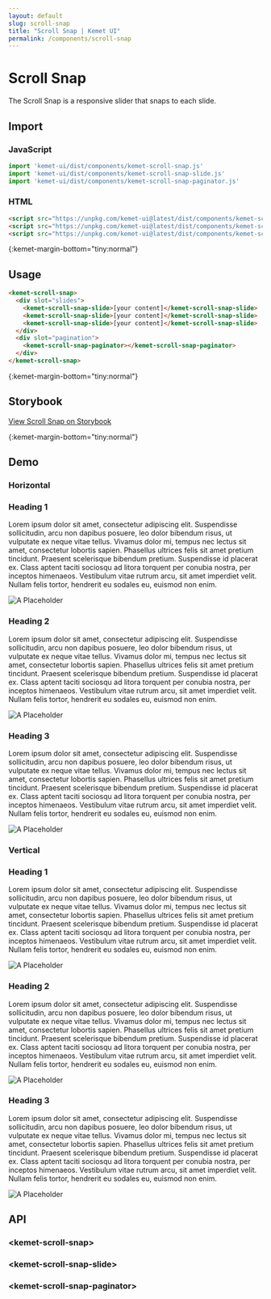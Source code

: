 ```yaml
---
layout: default
slug: scroll-snap
title: "Scroll Snap | Kemet UI"
permalink: /components/scroll-snap
---
```


# Scroll Snap

The Scroll Snap is a responsive slider that snaps to each slide.

## Import 

### JavaScript
```javascript
import 'kemet-ui/dist/components/kemet-scroll-snap.js'
import 'kemet-ui/dist/components/kemet-scroll-snap-slide.js'
import 'kemet-ui/dist/components/kemet-scroll-snap-paginator.js'
```
### HTML
```html
<script src="https://unpkg.com/kemet-ui@latest/dist/components/kemet-scroll-snap.js" type="module"></script>
<script src="https://unpkg.com/kemet-ui@latest/dist/components/kemet-scroll-snap-slide.js" type="module"></script>
<script src="https://unpkg.com/kemet-ui@latest/dist/components/kemet-scroll-snap-paginator.js" type="module"></script>


```


{:kemet-margin-bottom="tiny:normal"}
## Usage

```html
<kemet-scroll-snap>
  <div slot="slides">
    <kemet-scroll-snap-slide>[your content]</kemet-scroll-snap-slide>
    <kemet-scroll-snap-slide>[your content]</kemet-scroll-snap-slide>
    <kemet-scroll-snap-slide>[your content]</kemet-scroll-snap-slide>
  </div>
  <div slot="pagination">
    <kemet-scroll-snap-paginator></kemet-scroll-snap-paginator>
  </div>
</kemet-scroll-snap>
```

{:kemet-margin-bottom="tiny:normal"}
## Storybook

[View Scroll Snap on Storybook](https://storybook.kemet.dev/?path=/docs/components-kemet-scroll-snap--scroll-snap)


{:kemet-margin-bottom="tiny:normal"}
## Demo

### Horizontal
<docs-showcase>
<kemet-scroll-snap>
  <div slot="slides">
    <kemet-scroll-snap-slide>
      <h3>Heading 1</h3>
      <p>Lorem ipsum dolor sit amet, consectetur adipiscing elit. Suspendisse sollicitudin, arcu non dapibus posuere, leo dolor bibendum risus, ut vulputate ex neque vitae tellus. Vivamus dolor mi, tempus nec lectus sit amet, consectetur lobortis sapien. Phasellus ultrices felis sit amet pretium tincidunt. Praesent scelerisque bibendum pretium. Suspendisse id placerat ex. Class aptent taciti sociosqu ad litora torquent per conubia nostra, per inceptos himenaeos. Vestibulum vitae rutrum arcu, sit amet imperdiet velit. Nullam felis tortor, hendrerit eu sodales eu, euismod non enim.</p>
      <img src="https://via.placeholder.com/1920x1080" alt="A Placeholder" style="max-width:100%">
    </kemet-scroll-snap-slide>
    <kemet-scroll-snap-slide>
      <h3>Heading 2</h3>
      <p>Lorem ipsum dolor sit amet, consectetur adipiscing elit. Suspendisse sollicitudin, arcu non dapibus posuere, leo dolor bibendum risus, ut vulputate ex neque vitae tellus. Vivamus dolor mi, tempus nec lectus sit amet, consectetur lobortis sapien. Phasellus ultrices felis sit amet pretium tincidunt. Praesent scelerisque bibendum pretium. Suspendisse id placerat ex. Class aptent taciti sociosqu ad litora torquent per conubia nostra, per inceptos himenaeos. Vestibulum vitae rutrum arcu, sit amet imperdiet velit. Nullam felis tortor, hendrerit eu sodales eu, euismod non enim.</p>
      <img src="https://via.placeholder.com/1920x1080" alt="A Placeholder" style="max-width:100%">
    </kemet-scroll-snap-slide>
    <kemet-scroll-snap-slide>
      <h3>Heading 3</h3>
      <p>Lorem ipsum dolor sit amet, consectetur adipiscing elit. Suspendisse sollicitudin, arcu non dapibus posuere, leo dolor bibendum risus, ut vulputate ex neque vitae tellus. Vivamus dolor mi, tempus nec lectus sit amet, consectetur lobortis sapien. Phasellus ultrices felis sit amet pretium tincidunt. Praesent scelerisque bibendum pretium. Suspendisse id placerat ex. Class aptent taciti sociosqu ad litora torquent per conubia nostra, per inceptos himenaeos. Vestibulum vitae rutrum arcu, sit amet imperdiet velit. Nullam felis tortor, hendrerit eu sodales eu, euismod non enim.</p>
      <img src="https://via.placeholder.com/1920x1080" alt="A Placeholder" style="max-width:100%">
    </kemet-scroll-snap-slide>
  </div>
  <div slot="pagination">
    <kemet-scroll-snap-paginator></kemet-scroll-snap-paginator>
  </div>
</kemet-scroll-snap>
</docs-showcase>

### Vertical
<docs-showcase>
<kemet-scroll-snap axis="vertical" style="height:480px;">
  <div slot="slides">
    <kemet-scroll-snap-slide>
      <h3>Heading 1</h3>
      <p>Lorem ipsum dolor sit amet, consectetur adipiscing elit. Suspendisse sollicitudin, arcu non dapibus posuere, leo dolor bibendum risus, ut vulputate ex neque vitae tellus. Vivamus dolor mi, tempus nec lectus sit amet, consectetur lobortis sapien. Phasellus ultrices felis sit amet pretium tincidunt. Praesent scelerisque bibendum pretium. Suspendisse id placerat ex. Class aptent taciti sociosqu ad litora torquent per conubia nostra, per inceptos himenaeos. Vestibulum vitae rutrum arcu, sit amet imperdiet velit. Nullam felis tortor, hendrerit eu sodales eu, euismod non enim.</p>
      <img src="https://via.placeholder.com/1920x1080" alt="A Placeholder" style="max-width:100%">
    </kemet-scroll-snap-slide>
    <kemet-scroll-snap-slide>
      <h3>Heading 2</h3>
      <p>Lorem ipsum dolor sit amet, consectetur adipiscing elit. Suspendisse sollicitudin, arcu non dapibus posuere, leo dolor bibendum risus, ut vulputate ex neque vitae tellus. Vivamus dolor mi, tempus nec lectus sit amet, consectetur lobortis sapien. Phasellus ultrices felis sit amet pretium tincidunt. Praesent scelerisque bibendum pretium. Suspendisse id placerat ex. Class aptent taciti sociosqu ad litora torquent per conubia nostra, per inceptos himenaeos. Vestibulum vitae rutrum arcu, sit amet imperdiet velit. Nullam felis tortor, hendrerit eu sodales eu, euismod non enim.</p>
      <img src="https://via.placeholder.com/1920x1080" alt="A Placeholder" style="max-width:100%">
    </kemet-scroll-snap-slide>
    <kemet-scroll-snap-slide>
      <h3>Heading 3</h3>
      <p>Lorem ipsum dolor sit amet, consectetur adipiscing elit. Suspendisse sollicitudin, arcu non dapibus posuere, leo dolor bibendum risus, ut vulputate ex neque vitae tellus. Vivamus dolor mi, tempus nec lectus sit amet, consectetur lobortis sapien. Phasellus ultrices felis sit amet pretium tincidunt. Praesent scelerisque bibendum pretium. Suspendisse id placerat ex. Class aptent taciti sociosqu ad litora torquent per conubia nostra, per inceptos himenaeos. Vestibulum vitae rutrum arcu, sit amet imperdiet velit. Nullam felis tortor, hendrerit eu sodales eu, euismod non enim.</p>
      <img src="https://via.placeholder.com/1920x1080" alt="A Placeholder" style="max-width:100%">
    </kemet-scroll-snap-slide>
  </div>
  <div slot="pagination">
    <kemet-scroll-snap-paginator icon="—" ></kemet-scroll-snap-paginator>
  </div>
</kemet-scroll-snap>
<style>
  html[kemet-scroll-snap-axis=vertical] {
    overflow: auto;
  }
</style>
</docs-showcase>


## API

### &lt;kemet-scroll-snap&gt;
<docs-api-table base-url="{{ site.baseurl }}" component="kemet-scroll-snap"></docs-api-table>

### &lt;kemet-scroll-snap-slide&gt;
<docs-api-table base-url="{{ site.baseurl }}" component="kemet-scroll-snap-slide"></docs-api-table>

### &lt;kemet-scroll-snap-paginator&gt;
<docs-api-table base-url="{{ site.baseurl }}" component="kemet-scroll-snap-paginator"></docs-api-table>
